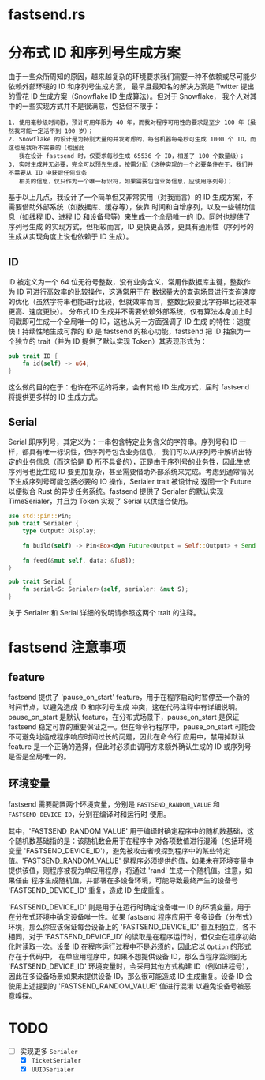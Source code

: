 fastsend.rs
===========

# 分布式 ID 和序列号生成方案

由于一些众所周知的原因，越来越复杂的环境要求我们需要一种不依赖或尽可能少依赖外部环境的 ID 和序列号生成方案，
最早且最知名的解决方案是 Twitter 提出的雪花 ID 生成方案（Snowflake ID 生成算法）。但对于 Snowflake，
我个人对其中的一些实现方式并不是很满意，包括但不限于：

    1. 使用毫秒级时间戳，预计可用年限为 40 年，而我对程序可用性的要求是至少 100 年（虽然我可能一定活不到 100 岁）；
    2. Snowflake 的设计是为特别大量的并发考虑的，每台机器每毫秒可生成 1000 个 ID，而这也是我所不需要的（也因此
       我在设计 fastsend 时，仅要求每秒生成 65536 个 ID，相差了 100 个数量级）；
    3. 实时生成并无必要，完全可以预先生成，按需分配（这种实现的一个必要条件在于，我们并不需要从 ID 中获取任何业务
       相关的信息，仅只作为一个唯一标识符，如果需要包含业务信息，应使用序列号）；

基于以上几点，我设计了一个简单但又非常实用（对我而言）的 ID 生成方案，不需要借助外部系统（如数据库、缓存等），依靠
时间和自增序列，以及一些辅助信息（如线程 ID、进程 ID 和设备号等）来生成一个全局唯一的 ID。同时也提供了序列号生成
的实现方式，但相较而言，ID 更快更高效，更具有通用性（序列号的生成从实现角度上说也依赖于 ID 生成）。

## ID

ID 被定义为一个 64 位无符号整数，没有业务含义，常用作数据库主键，整数作为 ID 可进行高效率的比较操作，这通常用于在
数据量大的查询场景进行查询速度的优化（虽然字符串也能进行比较，但就效率而言，整数比较要比字符串比较效率更高、速度更快）。
分布式 ID 生成并不需要依赖外部系统，仅有算法本身加上时间戳即可生成一个全局唯一的 ID，这也从另一方面强调了 ID 生成
的特性：速度快！持续性地生成可靠的 ID 是 fastsend 的核心功能，fastsend 把 ID 抽象为一个独立的 trait（并为 ID
提供了默认实现 Token）其表现形式为：

```rust
pub trait ID {
    fn id(self) -> u64;
}
```

这么做的目的在于：也许在不远的将来，会有其他 ID 生成方式，届时 fastsend 将提供更多样的 ID 生成方式。

## Serial

Serial 即序列号，其定义为：一串包含特定业务含义的字符串。序列号和 ID 一样，都具有唯一标识性，但序列号包含业务信息，
我们可以从序列号中解析出特定的业务信息（而这恰是 ID 所不具备的），正是由于序列号的业务性，因此生成序列号也比生成 ID
要更加复杂，甚至需要借助外部系统来完成。考虑到通常情况下生成序列号可能包括必要的 IO 操作，Serialer trait 被设计成
返回一个 Future 以便拟合 Rust 的异步任务系统。fastsend 提供了 Serialer 的默认实现 TimeSerialer，并且为 Token
实现了 Serial 以供组合使用。

```rust
use std::pin::Pin;
pub trait Serialer {
    type Output: Display;
    
    fn build(self) -> Pin<Box<dyn Future<Output = Self::Output> + Send + 'static>>;
    
    fn feed(&mut self, data: &[u8]);
}

pub trait Serial {
    fn serial<S: Serialer>(self, serialer: &mut S);
}
```

关于 Serialer 和 Serial 详细的说明请参照这两个 trait 的注释。

# fastsend 注意事项

## feature

fastsend 提供了 'pause_on_start' feature，用于在程序启动时暂停至一个新的时间节点，以避免造成 ID 和序列号生成
冲突，这在代码注释中有详细说明。pause_on_start 是默认 feature，在分布式场景下，pause_on_start 是保证 fastsend
稳定可靠的重要保证之一。但在命令行程序中，pause_on_start 可能会不可避免地造成程序响应时间过长的问题，因此在命令行
应用中，禁用掉默认 feature 是一个正确的选择，但此时必须由调用方来额外确认生成的 ID 或序列号是否是全局唯一的。

## 环境变量

fastsend 需要配置两个环境变量，分别是 `FASTSEND_RANDOM_VALUE` 和 `FASTSEND_DEVICE_ID`，分别在编译时和运行时
使用。

其中，'FASTSEND_RANDOM_VALUE' 用于编译时确定程序中的随机数基础，这个随机数基础指的是：该随机数会用于在程序中
对各项数值进行混淆（包括环境变量 'FASTSEND_DEVICE_ID'），避免被攻击者嗅探到程序中的某些特定值。'FASTSEND_RANDOM_VALUE'
是程序必须提供的值，如果未在环境变量中提供该值，则程序被视为单应用程序，将通过 'rand' 生成一个随机值。注意，如果任由
程序生成随机值，并部署在多设备环境，可能导致最终产生的设备号 'FASTSEND_DEVICE_ID' 重复，造成 ID 生成重复。

'FASTSEND_DEVICE_ID' 则是用于在运行时确定设备唯一 ID 的环境变量，用于在分布式环境中确定设备唯一性。如果 fastsend 程序应用于
多多设备（分布式）环境，那么你应该保证每台设备上的 'FASTSEND_DEVICE_ID' 都互相独立，各不相同，对于 'FASTSEND_DEVICE_ID'
的读取是在程序运行时，但仅会在程序初始化时读取一次。设备 ID 在程序运行过程中不是必须的，因此它以 `Option` 的形式存在于代码中，
在单应用程序中，如果不想提供设备 ID，那么当程序监测到无 'FASTSEND_DEVICE_ID' 环境变量时，会采用其他方式构建 ID（例如进程号），
因此在多设备场景如果未提供设备 ID，那么很可能造成 ID 生成重复。设备 ID 会使用上述提到的 'FASTSEND_RANDOM_VALUE' 值进行混淆
以避免设备号被恶意嗅探。

# TODO

- [ ] 实现更多 `Serialer`
  - [X] `TicketSerialer`
  - [X] `UUIDSerialer`
